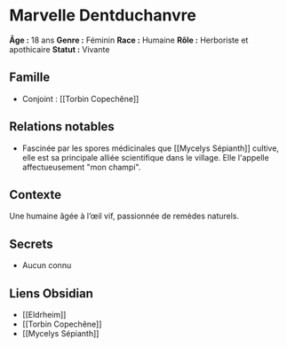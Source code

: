# Marvelle Dentduchanvre

**Âge :** 18 ans
**Genre :** Féminin
**Race :** Humaine
**Rôle :** Herboriste et apothicaire
**Statut :** Vivante

## Famille
- Conjoint :  [[Torbin Copechêne]]

## Relations notables
- Fascinée par les spores médicinales que [[Mycelys Sépianth]] cultive, elle est sa principale alliée scientifique dans le village. Elle l'appelle affectueusement "mon champi".

## Contexte
Une humaine âgée à l’œil vif, passionnée de remèdes naturels. 

## Secrets
- Aucun connu

## Liens Obsidian
- [[Eldrheim]]
- [[Torbin Copechêne]]
- [[Mycelys Sépianth]]

